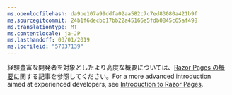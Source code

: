 ```yaml
---
ms.openlocfilehash: da9be107a99ddfa02aa582c7c7ed83080a421b9f
ms.sourcegitcommit: 24b1f6decbb17bb22a45166e5fdb0845c65af498
ms.translationtype: MT
ms.contentlocale: ja-JP
ms.lasthandoff: 03/01/2019
ms.locfileid: "57037139"
---
```

<span data-ttu-id="4dad4-101">経験豊富な開発者を対象としたより高度な概要については、[Razor Pages の概要](xref:razor-pages/index)に関する記事を参照してください。</span><span class="sxs-lookup"><span data-stu-id="4dad4-101">For a more advanced introduction aimed at experienced developers, see [Introduction to Razor Pages](xref:razor-pages/index).</span></span>
